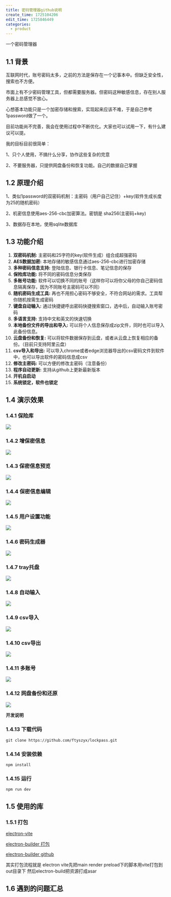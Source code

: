 ```yaml
---
title: 密码管理器github说明
create_time: 1725104206
edit_time: 1725846449
categories:
  - product
---
```



一个密码管理器

## 1.1  **背景**

互联网时代，账号密码太多，之前的方法是保存在一个记事本中。但缺乏安全性，搜索也不方便。

市面上有不少密码管理工具，但都需要服务器。但密码这种敏感信息，存在别人服务器上总感觉不放心。

心想基本功能只是一个加密存储和搜索，实现起来应该不难，于是自己参考1password做了一个。

目前功能尚不完善，我会在使用过程中不断优化。大家也可以试用一下，有什么建议可以提。

我的目标目前很简单：

1、只个人使用，不搞什么分享，协作这些复杂的完意

2、不要服务器，只提供网盘备份和恢复功能。自己的数据自己掌握

## 1.2  **原理介绍**

1、类似1password的双密码机制：主密码（用户自己记住）+key(软件生成长度为25的随机密码）

2、机密信息使用aes-256-cbc加密算法。密钥是 sha256(主密码+key)

3、数据存在本地，使用sqlite数据库

## 1.3  **功能介绍**

1.  **双密码机制:** 主密码和25字符的key(软件生成）组合成超强密码
2.  **AES数据加密:** 本地存储的敏感信息通过aes-256-cbc进行加密存储
3.  **多种密码信息支持:** 登陆信息、银行卡信息、笔记信息的保存
4.  **保险库功能:** 将不同的密码信息分类保存
5.  **多账号功能:** 软件可以切换不同的账号（这样你可以将你父母的你自己密码信息隔离保存，因为不同账号主密码可以不同）
6.  **随机密码生成工具:** 再也不用担心密码不够安全，不符合网站的需求。工具帮你随机按需生成密码
7.  **键盘自动输入:** 通过快捷键呼出密码快捷搜索窗口，选中后，自动输入账号密码
8.  **多语言支持:**  支持中文和英文的快速切换
9.  **本地备份文件的导出和导入:**   可以将个人信息保存成zip文件，同时也可以导入此备份信息。
10.  **云盘备份和恢复:**  可以将软件数据保存到云盘，或者从云盘上恢复相应的备份。（目前只支持阿里云盘）
11.  **csv导入和导出:** 可以导入chrome或者edge浏览器导出的csv密码文件到软件中，也可以导出软件的密码信息成csv
12.  **修改主密码:** 可以方便的修改主密码（注意备份）
13.  **程序自动更新:** 支持从github上更新最新版本
14.  **开机自启动**
15.  **系统锁定，软件也锁定**

## 1.4  **演示效果**

### 1.4.1  **保险库**

<img src="/assets/J2JSbjsYpots6zxdObtcLQjNnvg.gif" src-width="918" class="markdown-img m-auto" src-height="614" align="center"/>

### 1.4.2  **增保密信息**

<img src="/assets/WIpwbuzdpov0QBx3gfhcv5hmnJd.gif" src-width="874" class="markdown-img m-auto" src-height="654" align="center"/>

### 1.4.3  **保密信息预览**

<img src="/assets/PaRDbyqASo5B6rx57X2cfdd0nTe.gif" src-width="974" class="markdown-img m-auto" src-height="728" align="center"/>

### 1.4.4  **保密信息编辑**

<img src="/assets/VZtRbLDijoYEqAx02CccGMeMnhd.gif" src-width="878" class="markdown-img m-auto" src-height="652" align="center"/>

### 1.4.5  **用户设置功能**

<img src="/assets/Ud6ibdHu7o4PCSxPeuicyVfXngd.gif" src-width="872" class="markdown-img m-auto" src-height="612" align="center"/>

### 1.4.6  **密码生成器**

<img src="/assets/R0yGbj9laoiboRx2fZ8ce9Nmnld.gif" src-width="1028" class="markdown-img m-auto" src-height="656" align="center"/>

### 1.4.7  **tray托盘**

<img src="/assets/O9iNbgRj3ok9YbxggjdcwlZynDS.png" src-width="244" class="markdown-img m-auto" src-height="140" align="center"/>

### 1.4.8  **自动输入**

<img src="/assets/OGoGb6j3RoGgUwxQbITcpQPjnSf.gif" src-width="1120" class="markdown-img m-auto" src-height="726" align="center"/>

### 1.4.9  **csv导入**

<img src="/assets/Z7RObWhM0ouHS3xy4vKcvdV1nbg.gif" src-width="876" class="markdown-img m-auto" src-height="656" align="center"/>

### 1.4.10  **csv导出**

<img src="/assets/X170bJ7sAoigCQxBD5HcmunnnRg.gif" src-width="874" class="markdown-img m-auto" src-height="644" align="center"/>

### 1.4.11  **多账号**

<img src="/assets/PL7hbSig9oE2dyxlGXzc4Ep2neg.gif" src-width="860" class="markdown-img m-auto" src-height="642" align="center"/>

### 1.4.12  **网盘备份和还原**

<img src="/assets/SLj9bpWP7oZ2nsx25X4cLgpwn5f.gif" src-width="882" class="markdown-img m-auto" src-height="656" align="center"/>

 **开发说明**

### 1.4.13  **下载代码**

```text
git clone https://github.com/ftyszyx/lockpass.git
```

### 1.4.14  **安装依赖**

```text
npm install
```

### 1.4.15  **运行**

```text
npm run dev
```

## 1.5  **使用的库**

### 1.5.1  **打包**

[electron-vite](https://github.com/alex8088/electron-vite)

<u>electron-builder 打包</u>

<u>electron-builder github</u>

其实打包流程就是 electron vite先把main render preload下的脚本用vite打包到out目录下 然后electron-build把资源打成asar

## 1.6  **遇到的问题汇总**

